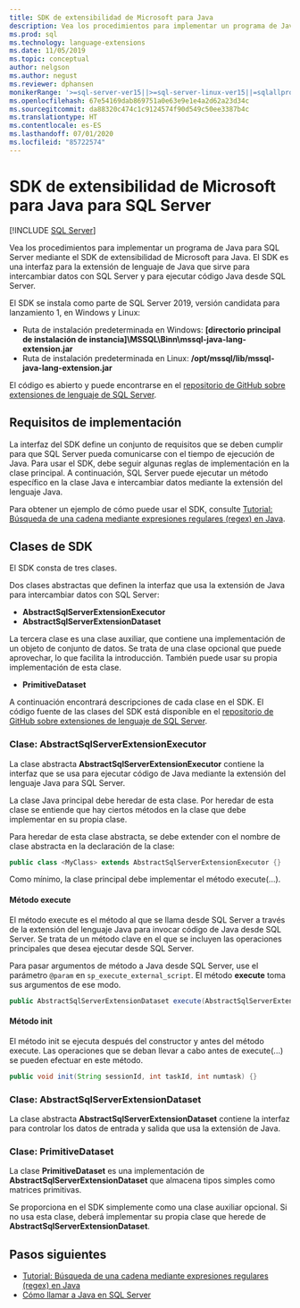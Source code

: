 ```yaml
---
title: SDK de extensibilidad de Microsoft para Java
description: Vea los procedimientos para implementar un programa de Java para SQL Server mediante el SDK de extensibilidad de Microsoft para Java. El SDK es una interfaz para la extensión de lenguaje de Java que sirve para intercambiar datos con SQL Server y para ejecutar código Java desde SQL Server.
ms.prod: sql
ms.technology: language-extensions
ms.date: 11/05/2019
ms.topic: conceptual
author: nelgson
ms.author: negust
ms.reviewer: dphansen
monikerRange: '>=sql-server-ver15||>=sql-server-linux-ver15||=sqlallproducts-allversions'
ms.openlocfilehash: 67e54169dab869751a0e63e9e1e4a2d62a23d34c
ms.sourcegitcommit: da88320c474c1c9124574f90d549c50ee3387b4c
ms.translationtype: HT
ms.contentlocale: es-ES
ms.lasthandoff: 07/01/2020
ms.locfileid: "85722574"
---
```

# <a name="microsoft-extensibility-sdk-for-java-for-sql-server"></a>SDK de extensibilidad de Microsoft para Java para SQL Server
 [!INCLUDE [SQL Server](../../includes/applies-to-version/sqlserver.md)]

Vea los procedimientos para implementar un programa de Java para SQL Server mediante el SDK de extensibilidad de Microsoft para Java. El SDK es una interfaz para la extensión de lenguaje de Java que sirve para intercambiar datos con SQL Server y para ejecutar código Java desde SQL Server.

El SDK se instala como parte de SQL Server 2019, versión candidata para lanzamiento 1, en Windows y Linux:

+ Ruta de instalación predeterminada en Windows: **[directorio principal de instalación de instancia]\MSSQL\Binn\mssql-java-lang-extension.jar**
+ Ruta de instalación predeterminada en Linux: **/opt/mssql/lib/mssql-java-lang-extension.jar**

El código es abierto y puede encontrarse en el [repositorio de GitHub sobre extensiones de lenguaje de SQL Server](https://github.com/microsoft/sql-server-language-extensions).

## <a name="implementation-requirements"></a>Requisitos de implementación

La interfaz del SDK define un conjunto de requisitos que se deben cumplir para que SQL Server pueda comunicarse con el tiempo de ejecución de Java. Para usar el SDK, debe seguir algunas reglas de implementación en la clase principal. A continuación, SQL Server puede ejecutar un método específico en la clase Java e intercambiar datos mediante la extensión del lenguaje Java.

Para obtener un ejemplo de cómo puede usar el SDK, consulte [Tutorial: Búsqueda de una cadena mediante expresiones regulares (regex) en Java](../tutorials/search-for-string-using-regular-expressions-in-java.md).

## <a name="sdk-classes"></a>Clases de SDK

El SDK consta de tres clases.

Dos clases abstractas que definen la interfaz que usa la extensión de Java para intercambiar datos con SQL Server:

- **AbstractSqlServerExtensionExecutor**
- **AbstractSqlServerExtensionDataset**

La tercera clase es una clase auxiliar, que contiene una implementación de un objeto de conjunto de datos. Se trata de una clase opcional que puede aprovechar, lo que facilita la introducción. También puede usar su propia implementación de esta clase.

- **PrimitiveDataset**

A continuación encontrará descripciones de cada clase en el SDK. El código fuente de las clases del SDK está disponible en el [repositorio de GitHub sobre extensiones de lenguaje de SQL Server](https://github.com/microsoft/sql-server-language-extensions/tree/master/language-extensions/java/sdk).

### <a name="class-abstractsqlserverextensionexecutor"></a>Clase: AbstractSqlServerExtensionExecutor

La clase abstracta **AbstractSqlServerExtensionExecutor** contiene la interfaz que se usa para ejecutar código de Java mediante la extensión del lenguaje Java para SQL Server.

La clase Java principal debe heredar de esta clase. Por heredar de esta clase se entiende que hay ciertos métodos en la clase que debe implementar en su propia clase.

Para heredar de esta clase abstracta, se debe extender con el nombre de clase abstracta en la declaración de la clase:

```java
public class <MyClass> extends AbstractSqlServerExtensionExecutor {}
```

Como mínimo, la clase principal debe implementar el método execute(...).

#### <a name="method-execute"></a>Método execute

El método execute es el método al que se llama desde SQL Server a través de la extensión del lenguaje Java para invocar código de Java desde SQL Server. Se trata de un método clave en el que se incluyen las operaciones principales que desea ejecutar desde SQL Server.

Para pasar argumentos de método a Java desde SQL Server, use el parámetro `@param` en `sp_execute_external_script`. El método **execute** toma sus argumentos de ese modo.

```java
public AbstractSqlServerExtensionDataset execute(AbstractSqlServerExtensionDataset input, LinkedHashMap<String, Object> params)  {}
```

#### <a name="method-init"></a>Método init

El método init se ejecuta después del constructor y antes del método execute. Las operaciones que se deban llevar a cabo antes de execute(...) se pueden efectuar en este método.

```java
public void init(String sessionId, int taskId, int numtask) {}
```

### <a name="class-abstractsqlserverextensiondataset"></a>Clase: AbstractSqlServerExtensionDataset

La clase abstracta **AbstractSqlServerExtensionDataset** contiene la interfaz para controlar los datos de entrada y salida que usa la extensión de Java.


### <a name="class-primitivedataset"></a>Clase: PrimitiveDataset

La clase **PrimitiveDataset** es una implementación de **AbstractSqlServerExtensionDataset** que almacena tipos simples como matrices primitivas.

Se proporciona en el SDK simplemente como una clase auxiliar opcional. Si no usa esta clase, deberá implementar su propia clase que herede de **AbstractSqlServerExtensionDataset**.  

## <a name="next-steps"></a>Pasos siguientes

+ [Tutorial: Búsqueda de una cadena mediante expresiones regulares (regex) en Java](../tutorials/search-for-string-using-regular-expressions-in-java.md)
+ [Cómo llamar a Java en SQL Server](call-java-from-sql.md)
